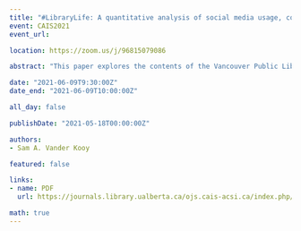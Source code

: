 ```yaml
---
title: "#LibraryLife: A quantitative analysis of social media usage, content, and engagement at the Vancouver Public Library"
event: CAIS2021
event_url:

location: https://zoom.us/j/96815079086

abstract: "This paper explores the contents of the Vancouver Public Library’s Facebook, Instagram, Twitter, and YouTube feeds between September 1st and November 30th, 2020 to better understand how each social media platform is being used to communicate with stakeholders. This quantitative content analysis of each platform’s usage, content, and engagement highlights some important trends libraries should be aware of concerning both the use of multiple social media platforms and the evaluation of their current social media strategies."

date: "2021-06-09T9:30:00Z"
date_end: "2021-06-09T10:00:00Z"

all_day: false

publishDate: "2021-05-18T00:00:00Z"

authors:
- Sam A. Vander Kooy

featured: false

links:
- name: PDF
  url: https://journals.library.ualberta.ca/ojs.cais-acsi.ca/index.php/cais-asci/article/view/1214/1050

math: true
---
```

